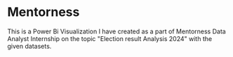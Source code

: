 # Mentorness
This is a Power Bi Visualization I have created as a part of Mentorness Data Analyst Internship on the topic "Election result Analysis 2024" with the given datasets.

